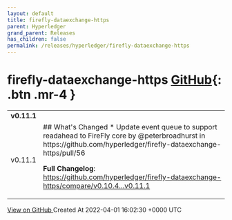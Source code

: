 ```yaml
---
layout: default
title: firefly-dataexchange-https
parent: Hyperledger
grand_parent: Releases
has_children: false
permalink: /releases/hyperledger/firefly-dataexchange-https
---
```


# firefly-dataexchange-https <span class="fs-3 right-align">[GitHub](https://github.com/hyperledger/firefly-dataexchange-https){: .btn .mr-4 }</span>


<div>
    <table>
        <tr>
            <td colspan="2">
                <b>
                    v0.11.1
                </b>
            </td>
        </tr>
        <tr>
            <td>
                <span class="chip">
                    v0.11.1
                </span>
            </td>
            <td>
                ## What's Changed
* Update event queue to support readahead to FireFly core by @peterbroadhurst in https://github.com/hyperledger/firefly-dataexchange-https/pull/56


**Full Changelog**: https://github.com/hyperledger/firefly-dataexchange-https/compare/v0.10.4...v0.11.1
            </td>
        </tr>
    </table>
    <a href="https://github.com/hyperledger/firefly-dataexchange-https/releases/tag/v0.11.1" class=".btn">
        View on GitHub
    </a>
    <span class="right-align">
        Created At 2022-04-01 16:02:30 +0000 UTC
    </span>
</div>

